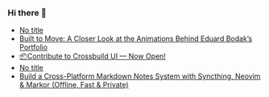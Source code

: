 ### Hi there 👋

<!-- daily.dev BOOKMARKS:START -->
- [No title](https://app.daily.dev/posts/3nUX232jx?utm_source=rss&utm_medium=bookmarks&utm_campaign=PnGboN99PhXCxFrWGGg2C)
- [Built to Move: A Closer Look at the Animations Behind Eduard Bodak’s Portfolio](https://app.daily.dev/posts/8wPN4PZbk?utm_source=rss&utm_medium=bookmarks&utm_campaign=PnGboN99PhXCxFrWGGg2C)
- [📦Contribute to Crossbuild UI — Now Open!](https://app.daily.dev/posts/dFzWn9xPd?utm_source=rss&utm_medium=bookmarks&utm_campaign=PnGboN99PhXCxFrWGGg2C)
- [No title](https://app.daily.dev/posts/VB2GwJZB0?utm_source=rss&utm_medium=bookmarks&utm_campaign=PnGboN99PhXCxFrWGGg2C)
- [Build a Cross-Platform Markdown Notes System with Syncthing, Neovim &amp; Markor &lpar;Offline, Fast &amp; Private&rpar;](https://app.daily.dev/posts/nAy5aruy8?utm_source=rss&utm_medium=bookmarks&utm_campaign=PnGboN99PhXCxFrWGGg2C)
<!-- daily.dev BOOKMARKS:END -->

<!--
**dinesh4monto/dinesh4monto** is a ✨ _special_ ✨ repository because its `README.md` (this file) appears on your GitHub profile.

Here are some ideas to get you started:

- 🔭 I’m currently working on ...
- 🌱 I’m currently learning ...
- 👯 I’m looking to collaborate on ...
- 🤔 I’m looking for help with ...
- 💬 Ask me about ...
- 📫 How to reach me: ...
- 😄 Pronouns: ...
- ⚡ Fun fact: ...
-->
